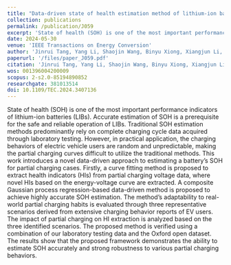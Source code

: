 ```yaml
---
title: "Data-driven state of health estimation method of lithium-ion batteries for partial charging curves"
collection: publications
permalink: /publication/J059
excerpt: 'State of health (SOH) is one of the most important performance indicators of lithium-ion batteries (LIBs). Accurate estimation of SOH is a prerequisite for the safe and reliable operation of LIBs. Traditional SOH estimation methods predominantly rely on complete charging cycle data acquired through laboratory testing. However, in practical application, the charging behaviors of electric vehicle users are random and unpredictable, making the partial charging curves difficult to utilize the traditional methods. This work introduces a novel data-driven approach to estimating a battery’s SOH for partial charging cases. Firstly, a curve fitting method is proposed to extract health indicators (HIs) from partial charging voltage data, where novel HIs based on the energy-voltage curve are extracted. A composite Gaussian process regression-based data-driven method is proposed to achieve highly accurate SOH estimation. The method’s adaptability to real-world partial charging habits is evaluated through three representative scenarios derived from extensive charging behavior reports of EV users. The impact of partial charging on HI extraction is analyzed based on the three identified scenarios. The proposed method is verified using a combination of our laboratory testing data and the Oxford open dataset. The results show that the proposed framework demonstrates the ability to estimate SOH accurately and strong robustness to various partial charging behaviors.'
date: 2024-05-30
venue: 'IEEE Transactions on Energy Conversion'
author: 'Jinrui Tang, Yang Li, Shaojin Wang, Binyu Xiong, Xiangjun Li, Jinxuan Pan, Qihong Chen, and Peng Wang'
paperurl: '/files/paper_J059.pdf'
citation: 'Jinrui Tang, Yang Li, Shaojin Wang, Binyu Xiong, Xiangjun Li, Jinxuan Pan, Qihong Chen, and Peng Wang, &quot;Data-driven state of health estimation method of lithium-ion batteries for partial charging curves,&quot; <i>IEEE Transactions on Energy Conversion</i>, vol. 39, no. 4, pp. 2230-2243, Dec. 2024, doi: 10.1109/TEC.2024.3407136.'
wos: 001396004200009
scopus: 2-s2.0-85194890852
researchgate: 381013514
doi: 10.1109/TEC.2024.3407136
---
```


State of health (SOH) is one of the most important performance indicators of lithium-ion batteries (LIBs). Accurate estimation of SOH is a prerequisite for the safe and reliable operation of LIBs. Traditional SOH estimation methods predominantly rely on complete charging cycle data acquired through laboratory testing. However, in practical application, the charging behaviors of electric vehicle users are random and unpredictable, making the partial charging curves difficult to utilize the traditional methods. This work introduces a novel data-driven approach to estimating a battery’s SOH for partial charging cases. Firstly, a curve fitting method is proposed to extract health indicators (HIs) from partial charging voltage data, where novel HIs based on the energy-voltage curve are extracted. A composite Gaussian process regression-based data-driven method is proposed to achieve highly accurate SOH estimation. The method’s adaptability to real-world partial charging habits is evaluated through three representative scenarios derived from extensive charging behavior reports of EV users. The impact of partial charging on HI extraction is analyzed based on the three identified scenarios. The proposed method is verified using a combination of our laboratory testing data and the Oxford open dataset. The results show that the proposed framework demonstrates the ability to estimate SOH accurately and strong robustness to various partial charging behaviors.